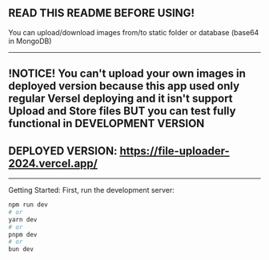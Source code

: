 READ THIS README BEFORE USING!
------------------
You can upload/download images from/to static folder or database (base64 in MongoDB) 

------------------------------------------------------------
!NOTICE! 
You can't upload your own images in deployed version because this app used only regular Versel deploying and it isn't support Upload and Store files
BUT you can test fully functional in DEVELOPMENT VERSION 
------------------------------------------------------------

DEPLOYED VERSION: https://file-uploader-2024.vercel.app/
-------------------------------------------------------
_______________________________________________________
Getting Started: 
First, run the development server:

```bash
npm run dev
# or
yarn dev
# or
pnpm dev
# or
bun dev
```

